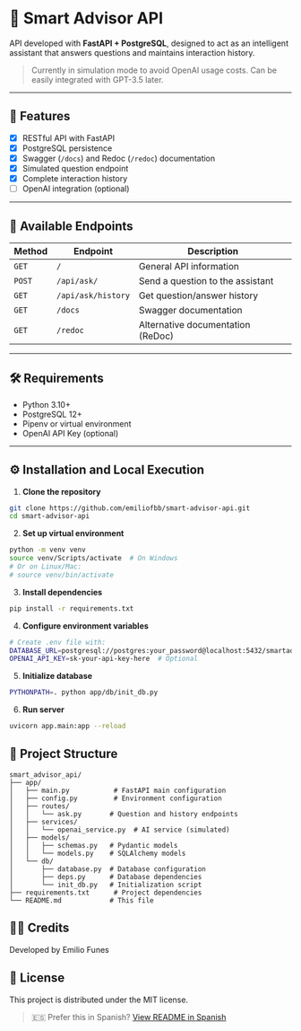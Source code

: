 # 🤖 Smart Advisor API

API developed with **FastAPI + PostgreSQL**, designed to act as an intelligent assistant that answers questions and maintains interaction history.

> Currently in simulation mode to avoid OpenAI usage costs. Can be easily integrated with GPT-3.5 later.

---

## 🚀 Features

- [x] RESTful API with FastAPI
- [x] PostgreSQL persistence
- [x] Swagger (`/docs`) and Redoc (`/redoc`) documentation
- [x] Simulated question endpoint
- [x] Complete interaction history
- [ ] OpenAI integration (optional)

---

## 🧪 Available Endpoints

| Method | Endpoint              | Description                             |
|--------|-----------------------|-----------------------------------------|
| `GET`  | `/`                   | General API information                 |
| `POST` | `/api/ask/`           | Send a question to the assistant        |
| `GET`  | `/api/ask/history`    | Get question/answer history             |
| `GET`  | `/docs`               | Swagger documentation                   |
| `GET`  | `/redoc`              | Alternative documentation (ReDoc)       |

---

## 🛠️ Requirements

- Python 3.10+
- PostgreSQL 12+
- Pipenv or virtual environment
- OpenAI API Key (optional)

---

## ⚙️ Installation and Local Execution

1. **Clone the repository**
```bash
git clone https://github.com/emiliofbb/smart-advisor-api.git
cd smart-advisor-api
```

2. **Set up virtual environment**
```bash
python -m venv venv
source venv/Scripts/activate  # On Windows
# Or on Linux/Mac:
# source venv/bin/activate
```

3. **Install dependencies**
```bash
pip install -r requirements.txt
```

4. **Configure environment variables**
```bash
# Create .env file with:
DATABASE_URL=postgresql://postgres:your_password@localhost:5432/smartadvisor
OPENAI_API_KEY=sk-your-api-key-here  # Optional
```

5. **Initialize database**
```bash
PYTHONPATH=. python app/db/init_db.py
```

6. **Run server**
```bash
uvicorn app.main:app --reload
```

## 📁 Project Structure

```
smart_advisor_api/
├── app/
│   ├── main.py           # FastAPI main configuration
│   ├── config.py         # Environment configuration
│   ├── routes/
│   │   └── ask.py       # Question and history endpoints
│   ├── services/
│   │   └── openai_service.py  # AI service (simulated)
│   ├── models/
│   │   ├── schemas.py   # Pydantic models
│   │   └── models.py    # SQLAlchemy models
│   └── db/
│       ├── database.py  # Database configuration
│       ├── deps.py      # Database dependencies
│       └── init_db.py   # Initialization script
├── requirements.txt      # Project dependencies
└── README.md            # This file
```

## 👨‍💻 Credits
Developed by Emilio Funes

## 📄 License
This project is distributed under the MIT license.

> 🇪🇸 Prefer this in Spanish? [View README in Spanish](./README.es.md)
